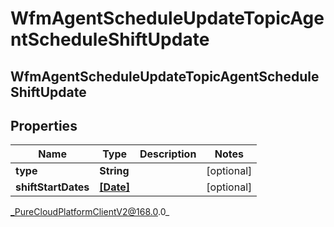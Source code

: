 # WfmAgentScheduleUpdateTopicAgentScheduleShiftUpdate

## WfmAgentScheduleUpdateTopicAgentScheduleShiftUpdate

## Properties

|Name | Type | Description | Notes|
|------------ | ------------- | ------------- | -------------|
| **type** | **String** |  | [optional] |
| **shiftStartDates** | [**[Date]**]([Date]) |  | [optional] |



_PureCloudPlatformClientV2@168.0.0_
